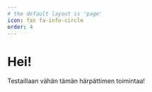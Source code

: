 ```yaml
---
# the default layout is 'page'
icon: fas fa-info-circle
order: 4
---
```


# Hei!

Testaillaan vähän tämän härpättimen toimintaa!
